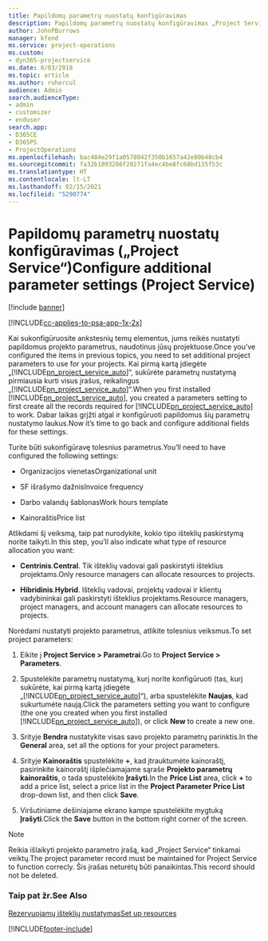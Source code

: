 ```yaml
---
title: Papildomų parametrų nuostatų konfigūravimas
description: Papildomų parametrų nuostatų konfigūravimas „Project Service“
author: JohnPBurrows
manager: kfend
ms.service: project-operations
ms.custom:
- dyn365-projectservice
ms.date: 8/03/2018
ms.topic: article
ms.author: ruhercul
audience: Admin
search.audienceType:
- admin
- customizer
- enduser
search.app:
- D365CE
- D365PS
- ProjectOperations
ms.openlocfilehash: bac484e29f1a0578042f350b1657a42e80b48cb4
ms.sourcegitcommit: fa32b1893286f20271fa4ec4be8fc68bd135f53c
ms.translationtype: HT
ms.contentlocale: lt-LT
ms.lasthandoff: 02/15/2021
ms.locfileid: "5290774"
---
```

# <a name="configure-additional-parameter-settings-project-service"></a><span data-ttu-id="d4f68-103">Papildomų parametrų nuostatų konfigūravimas („Project Service“)</span><span class="sxs-lookup"><span data-stu-id="d4f68-103">Configure additional parameter settings (Project Service)</span></span>

[!include [banner](../includes/psa-now-project-operations.md)]

[!INCLUDE[cc-applies-to-psa-app-1x-2x](../includes/cc-applies-to-psa-app-1x-2x.md)]

<span data-ttu-id="d4f68-104">Kai sukonfigūruosite ankstesnių temų elementus, jums reikės nustatyti papildomus projekto parametrus, naudotinus jūsų projektuose.</span><span class="sxs-lookup"><span data-stu-id="d4f68-104">Once you’ve configured the items in previous topics, you need to set additional project parameters to use for your projects.</span></span> <span data-ttu-id="d4f68-105">Kai pirmą kartą įdiegėte „[!INCLUDE[pn_project_service_auto](../includes/pn-project-service-auto.md)]“, sukūrėte parametrų nustatymą pirmiausia kurti visus įrašus, reikalingus „[!INCLUDE[pn_project_service_auto](../includes/pn-project-service-auto.md)]“.</span><span class="sxs-lookup"><span data-stu-id="d4f68-105">When you first installed [!INCLUDE[pn_project_service_auto](../includes/pn-project-service-auto.md)], you created a parameters setting to first create all the records required for [!INCLUDE[pn_project_service_auto](../includes/pn-project-service-auto.md)] to work.</span></span> <span data-ttu-id="d4f68-106">Dabar laikas grįžti atgal ir konfigūruoti papildomus šių parametrų nustatymo laukus.</span><span class="sxs-lookup"><span data-stu-id="d4f68-106">Now it’s time to go back and configure additional fields for these settings.</span></span>  
  
 <span data-ttu-id="d4f68-107">Turite būti sukonfigūravę tolesnius parametrus.</span><span class="sxs-lookup"><span data-stu-id="d4f68-107">You’ll need to have configured the following settings:</span></span>  
  
-   <span data-ttu-id="d4f68-108">Organizacijos vienetas</span><span class="sxs-lookup"><span data-stu-id="d4f68-108">Organizational unit</span></span>  
  
-   <span data-ttu-id="d4f68-109">SF išrašymo dažnis</span><span class="sxs-lookup"><span data-stu-id="d4f68-109">Invoice frequency</span></span>  
  
-   <span data-ttu-id="d4f68-110">Darbo valandų šablonas</span><span class="sxs-lookup"><span data-stu-id="d4f68-110">Work hours template</span></span>  
  
-   <span data-ttu-id="d4f68-111">Kainoraštis</span><span class="sxs-lookup"><span data-stu-id="d4f68-111">Price list</span></span>  
 
<span data-ttu-id="d4f68-112">Atlikdami šį veiksmą, taip pat nurodykite, kokio tipo išteklių paskirstymą norite taikyti.</span><span class="sxs-lookup"><span data-stu-id="d4f68-112">In this step, you’ll also indicate what type of resource allocation you want:</span></span>  
  
- <span data-ttu-id="d4f68-113">**Centrinis**.</span><span class="sxs-lookup"><span data-stu-id="d4f68-113">**Central**.</span></span> <span data-ttu-id="d4f68-114">Tik išteklių vadovai gali paskirstyti išteklius projektams.</span><span class="sxs-lookup"><span data-stu-id="d4f68-114">Only resource managers can allocate resources to projects.</span></span>  
  
- <span data-ttu-id="d4f68-115">**Hibridinis**.</span><span class="sxs-lookup"><span data-stu-id="d4f68-115">**Hybrid**.</span></span> <span data-ttu-id="d4f68-116">Išteklių vadovai, projektų vadovai ir klientų vadybininkai gali paskirstyti išteklius projektams.</span><span class="sxs-lookup"><span data-stu-id="d4f68-116">Resource managers, project managers, and account managers can allocate resources to projects.</span></span>  
  
 
<span data-ttu-id="d4f68-117">Norėdami nustatyti projekto parametrus, atlikite tolesnius veiksmus.</span><span class="sxs-lookup"><span data-stu-id="d4f68-117">To set project parameters:</span></span>  
  
1. <span data-ttu-id="d4f68-118">Eikite į **Project Service > Parametrai**.</span><span class="sxs-lookup"><span data-stu-id="d4f68-118">Go to **Project Service > Parameters**.</span></span>  
  
2. <span data-ttu-id="d4f68-119">Spustelėkite parametrų nustatymą, kurį norite konfigūruoti (tas, kurį sukūrėte, kai pirmą kartą įdiegėte „[!INCLUDE[pn_project_service_auto](../includes/pn-project-service-auto.md)]“), arba spustelėkite **Naujas**, kad sukurtumėte naują.</span><span class="sxs-lookup"><span data-stu-id="d4f68-119">Click the parameters setting you want to configure (the one you created when you first installed [!INCLUDE[pn_project_service_auto](../includes/pn-project-service-auto.md)]), or click **New** to create a new one.</span></span>  
  
3. <span data-ttu-id="d4f68-120">Srityje **Bendra** nustatykite visas savo projekto parametrų parinktis.</span><span class="sxs-lookup"><span data-stu-id="d4f68-120">In the **General** area, set all the options for your project parameters.</span></span>  
  
4. <span data-ttu-id="d4f68-121">Srityje **Kainoraštis** spustelėkite **+**, kad įtrauktumėte kainoraštį, pasirinkite kainoraštį išplečiamajame sąraše **Projekto parametrų kainoraštis**, o tada spustelėkite **Įrašyti**.</span><span class="sxs-lookup"><span data-stu-id="d4f68-121">In the **Price List** area, click **+** to add a price list, select a price list in the **Project Parameter Price List** drop-down list, and then click **Save**.</span></span>  
  
5. <span data-ttu-id="d4f68-122">Viršutiniame dešiniajame ekrano kampe spustelėkite mygtuką **Įrašyti**.</span><span class="sxs-lookup"><span data-stu-id="d4f68-122">Click the **Save** button in the bottom right corner of the screen.</span></span>  

> [!NOTE]
> <span data-ttu-id="d4f68-123">Reikia išlaikyti projekto parametro įrašą, kad „Project Service“ tinkamai veiktų.</span><span class="sxs-lookup"><span data-stu-id="d4f68-123">The project parameter record must be maintained for Project Service to function correcly.</span></span> <span data-ttu-id="d4f68-124">Šis įrašas neturėtų būti panaikintas.</span><span class="sxs-lookup"><span data-stu-id="d4f68-124">This record should not be deleted.</span></span>

### <a name="see-also"></a><span data-ttu-id="d4f68-125">Taip pat žr.</span><span class="sxs-lookup"><span data-stu-id="d4f68-125">See Also</span></span>  
 [<span data-ttu-id="d4f68-126">Rezervuojamų išteklių nustatymas</span><span class="sxs-lookup"><span data-stu-id="d4f68-126">Set up resources</span></span>](../psa/set-up-resources.md)


[!INCLUDE[footer-include](../includes/footer-banner.md)]